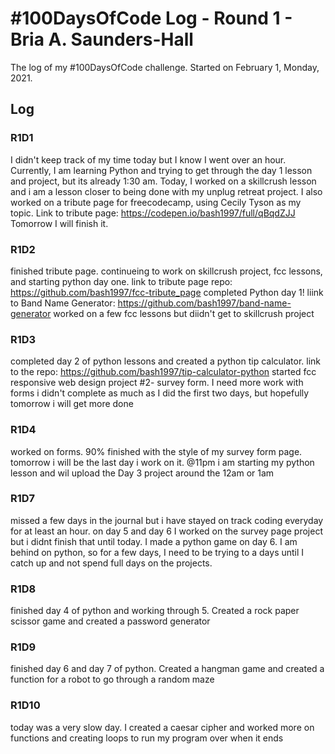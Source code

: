 # #100DaysOfCode Log - Round 1 - Bria A. Saunders-Hall

The log of my #100DaysOfCode challenge. Started on February 1, Monday, 2021.

## Log

### R1D1
I didn't keep track of my time today but I know I went over an hour. Currently, I am learning Python and trying to get through the day 1 lesson and project, but its already 1:30 am. Today, I worked on a skillcrush lesson and i am a lesson closer to being done with my unplug retreat project. I also worked on a tribute page for freecodecamp, using Cecily Tyson as my topic. Link to tribute page: https://codepen.io/bash1997/full/qBqdZJJ Tomorrow I will finish it.


### R1D2
finished tribute page. continueing to work on skillcrush project, fcc lessons, and starting python day one. link to tribute page repo: https://github.com/bash1997/fcc-tribute_page
completed Python day 1! liink to Band Name Generator: https://github.com/bash1997/band-name-generator
worked on a few fcc lessons but diidn't get to skillcrush project


### R1D3
completed day 2 of python lessons and created a python tip calculator. link to the repo: https://github.com/bash1997/tip-calculator-python
started fcc responsive web design project #2- survey form. I need more work with forms
i didn't complete as much as I did the first two days, but hopefully tomorrow i will get more done


### R1D4
worked on forms. 90% finished with the style of my survey form page. tomorrow i will be the last day i work on it. @11pm i am starting my python lesson and wil upload the Day 3 project around the 12am or 1am


### R1D7
missed a few days in the journal but i have stayed on track coding everyday for at least an hour. on day 5 and day 6 I worked on the survey page project but i didnt finish that until today. I made a python game on day 6. I am behind on python, so for a few days, I need to be trying to a days until I catch up and not spend full days on the projects.


### R1D8
finished day 4 of python and working through 5. Created a rock paper scissor game and created a password generator


### R1D9
finished day 6 and day 7 of python. Created a hangman game and created a function for a robot to go through a random maze

### R1D10
today was a very slow day. I created a caesar cipher and worked more on functions and creating loops to run my program over when it ends
